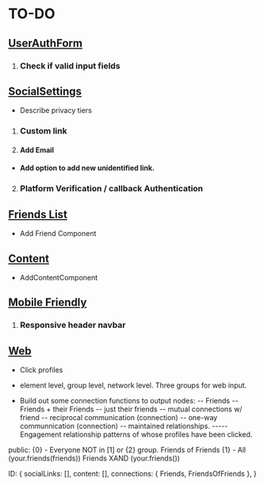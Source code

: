 # TO-DO

## <u><b>UserAuthForm </b></u>

1. ### Check if valid input fields

## <u><b> SocialSettings </b></u>
- Describe privacy tiers
1. ### Custom link
2. #### Add Email

- #### Add option to add new unidentified link.

2. ### Platform Verification / callback Authentication

## <u><b> Friends List </b></u>

- Add Friend Component

## <u><b> Content </b></u>
- AddContentComponent

## <u><b> Mobile Friendly </b></u>
1. ### Responsive header navbar

## <u><b> Web </b></u>
- Click profiles


- element level, group level, network level. Three groups for web input.
- Build out some connection functions to output nodes:
  -- Friends
  -- Friends + their Friends
  -- just their friends
  -- mutual connections w/ friend
  -- reciprocal communication (connection)
  -- one-way communnication (connection)
  -- maintained relationships.
  ----- Engagement relationship patterns of whose profiles have been clicked.

public: {0} - Everyone NOT in [1] or {2} group.
Friends of Friends {1} - All (your.friends(friends)) Friends XAND (your.friends())

ID: {
socialLinks: [],
content: [],
connections: {
Friends,
FriendsOfFriends
},
}
